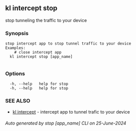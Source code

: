 ## kl intercept stop

stop tunneling the traffic to your device

### Synopsis

```
stop intercept app to stop tunnel traffic to your device
Examples:
	# close intercept app
  kl intercept stop [app_name]
	
```

### Options

```
  -h, --help   help for stop
  -h, --help   help for stop
```

### SEE ALSO

* [kl intercept](kl_intercept.md)  - intercept app to tunnel trafic to your device

###### Auto generated by stop [app_name] CLI on 25-June-2024
